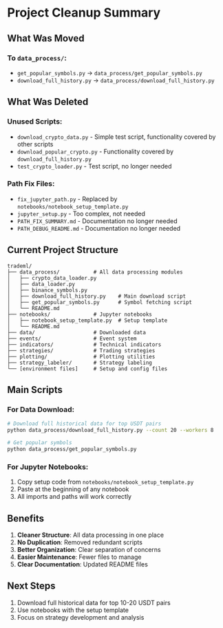 # Project Cleanup Summary

## What Was Moved

### To `data_process/`:
- `get_popular_symbols.py` → `data_process/get_popular_symbols.py`
- `download_full_history.py` → `data_process/download_full_history.py`

## What Was Deleted

### Unused Scripts:
- `download_crypto_data.py` - Simple test script, functionality covered by other scripts
- `download_popular_crypto.py` - Functionality covered by `download_full_history.py`
- `test_crypto_loader.py` - Test script, no longer needed

### Path Fix Files:
- `fix_jupyter_path.py` - Replaced by `notebooks/notebook_setup_template.py`
- `jupyter_setup.py` - Too complex, not needed
- `PATH_FIX_SUMMARY.md` - Documentation no longer needed
- `PATH_DEBUG_README.md` - Documentation no longer needed

## Current Project Structure

```
trademl/
├── data_process/           # All data processing modules
│   ├── crypto_data_loader.py
│   ├── data_loader.py
│   ├── binance_symbols.py
│   ├── download_full_history.py    # Main download script
│   ├── get_popular_symbols.py      # Symbol fetching script
│   └── README.md
├── notebooks/              # Jupyter notebooks
│   ├── notebook_setup_template.py  # Setup template
│   └── README.md
├── data/                   # Downloaded data
├── events/                 # Event system
├── indicators/             # Technical indicators
├── strategies/             # Trading strategies
├── plotting/               # Plotting utilities
├── strategy_labeler/       # Strategy labeling
└── [environment files]     # Setup and config files
```

## Main Scripts

### For Data Download:
```bash
# Download full historical data for top USDT pairs
python data_process/download_full_history.py --count 20 --workers 8

# Get popular symbols
python data_process/get_popular_symbols.py
```

### For Jupyter Notebooks:
1. Copy setup code from `notebooks/notebook_setup_template.py`
2. Paste at the beginning of any notebook
3. All imports and paths will work correctly

## Benefits

1. **Cleaner Structure**: All data processing in one place
2. **No Duplication**: Removed redundant scripts
3. **Better Organization**: Clear separation of concerns
4. **Easier Maintenance**: Fewer files to manage
5. **Clear Documentation**: Updated README files

## Next Steps

1. Download full historical data for top 10-20 USDT pairs
2. Use notebooks with the setup template
3. Focus on strategy development and analysis 
